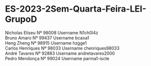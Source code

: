 # ES-2023-2Sem-Quarta-Feira-LEI-GrupoD <br />
Nicholas Eliseu Nº 98008 Username N1ch0l4z <br />
Bruno Amaro Nº 99437 Username bcaoa1 <br />
Heng Zheng Nº 98915 Username hzgge1 <br />
Carlos Henriques Nº 98033 Username chenriques98033 <br />
André Tavares Nº 92883 Username andretavares2000 <br />
Pedro Mendonça Nº 99024 Username parma1-iscte <br />
